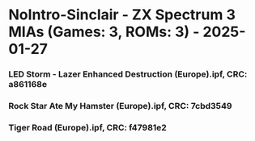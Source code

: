 # NoIntro-Sinclair - ZX Spectrum 3 MIAs (Games: 3, ROMs: 3) - 2025-01-27
### LED Storm - Lazer Enhanced Destruction (Europe).ipf, CRC: a861168e
### Rock Star Ate My Hamster (Europe).ipf, CRC: 7cbd3549
### Tiger Road (Europe).ipf, CRC: f47981e2
